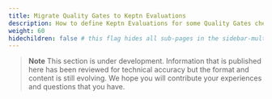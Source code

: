 ```yaml
---
title: Migrate Quality Gates to Keptn Evaluations
description: How to define Keptn Evaluations for some Quality Gates checks
weight: 60
hidechildren: false # this flag hides all sub-pages in the sidebar-multicard.html
---
```


> **Note**
This section is under development.
Information that is published here has been reviewed for technical accuracy
but the format and content is still evolving.
We hope you will contribute your experiences
and questions that you have.
